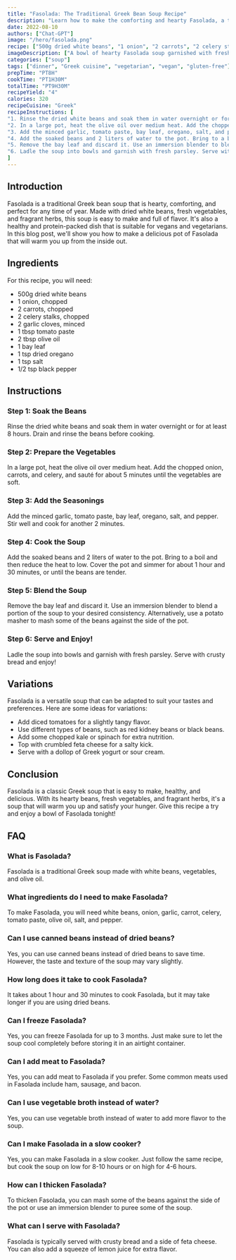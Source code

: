 ```yaml
---
title: "Fasolada: The Traditional Greek Bean Soup Recipe"
description: "Learn how to make the comforting and hearty Fasolada, a traditional Greek bean soup recipe that is perfect for any time of the year!"
date: 2022-08-10
authors: ["Chat-GPT"]
image: "/hero/fasolada.png"
recipe: ["500g dried white beans", "1 onion", "2 carrots", "2 celery stalks", "2 garlic cloves", "1 tbsp tomato paste", "2 tbsp olive oil", "1 bay leaf", "1 tsp dried oregano", "1 tsp salt", "1/2 tsp black pepper"]
imageDescription: ["A bowl of hearty Fasolada soup garnished with fresh parsley."]
categories: ["soup"]
tags: ["dinner", "Greek cuisine", "vegetarian", "vegan", "gluten-free"]
prepTime: "PT8H" 
cookTime: "PT1H30M" 
totalTime: "PT9H30M" 
recipeYield: "4"
calories: 320
recipeCuisine: "Greek"
recipeInstructions: [
"1. Rinse the dried white beans and soak them in water overnight or for at least 8 hours. Drain and rinse the beans before cooking.",
"2. In a large pot, heat the olive oil over medium heat. Add the chopped onion, carrots, and celery, and sauté for about 5 minutes until the vegetables are soft.",
"3. Add the minced garlic, tomato paste, bay leaf, oregano, salt, and pepper. Stir well and cook for another 2 minutes.",
"4. Add the soaked beans and 2 liters of water to the pot. Bring to a boil and then reduce the heat to low. Cover the pot and simmer for about 1 hour and 30 minutes, or until the beans are tender.",
"5. Remove the bay leaf and discard it. Use an immersion blender to blend a portion of the soup to your desired consistency. Alternatively, use a potato masher to mash some of the beans against the side of the pot.",
"6. Ladle the soup into bowls and garnish with fresh parsley. Serve with crusty bread and enjoy!"
]
---
```


## Introduction

Fasolada is a traditional Greek bean soup that is hearty, comforting, and perfect for any time of year. Made with dried white beans, fresh vegetables, and fragrant herbs, this soup is easy to make and full of flavor. It's also a healthy and protein-packed dish that is suitable for vegans and vegetarians. In this blog post, we'll show you how to make a delicious pot of Fasolada that will warm you up from the inside out.

## Ingredients

For this recipe, you will need:

- 500g dried white beans
- 1 onion, chopped
- 2 carrots, chopped
- 2 celery stalks, chopped
- 2 garlic cloves, minced
- 1 tbsp tomato paste
- 2 tbsp olive oil
- 1 bay leaf
- 1 tsp dried oregano
- 1 tsp salt
- 1/2 tsp black pepper

## Instructions

### Step 1: Soak the Beans

Rinse the dried white beans and soak them in water overnight or for at least 8 hours. Drain and rinse the beans before cooking.

### Step 2: Prepare the Vegetables

In a large pot, heat the olive oil over medium heat. Add the chopped onion, carrots, and celery, and sauté for about 5 minutes until the vegetables are soft.

### Step 3: Add the Seasonings

Add the minced garlic, tomato paste, bay leaf, oregano, salt, and pepper. Stir well and cook for another 2 minutes.

### Step 4: Cook the Soup

Add the soaked beans and 2 liters of water to the pot. Bring to a boil and then reduce the heat to low. Cover the pot and simmer for about 1 hour and 30 minutes, or until the beans are tender.

### Step 5: Blend the Soup

Remove the bay leaf and discard it. Use an immersion blender to blend a portion of the soup to your desired consistency. Alternatively, use a potato masher to mash some of the beans against the side of the pot.

### Step 6: Serve and Enjoy!

Ladle the soup into bowls and garnish with fresh parsley. Serve with crusty bread and enjoy!

## Variations

Fasolada is a versatile soup that can be adapted to suit your tastes and preferences. Here are some ideas for variations:

- Add diced tomatoes for a slightly tangy flavor.
- Use different types of beans, such as red kidney beans or black beans.
- Add some chopped kale or spinach for extra nutrition.
- Top with crumbled feta cheese for a salty kick.
- Serve with a dollop of Greek yogurt or sour cream.

## Conclusion

Fasolada is a classic Greek soup that is easy to make, healthy, and delicious. With its hearty beans, fresh vegetables, and fragrant herbs, it's a soup that will warm you up and satisfy your hunger. Give this recipe a try and enjoy a bowl of Fasolada tonight!

## FAQ

### What is Fasolada?

Fasolada is a traditional Greek soup made with white beans, vegetables, and olive oil.

### What ingredients do I need to make Fasolada?

To make Fasolada, you will need white beans, onion, garlic, carrot, celery, tomato paste, olive oil, salt, and pepper.

### Can I use canned beans instead of dried beans?

Yes, you can use canned beans instead of dried beans to save time. However, the taste and texture of the soup may vary slightly.

### How long does it take to cook Fasolada?

It takes about 1 hour and 30 minutes to cook Fasolada, but it may take longer if you are using dried beans.

### Can I freeze Fasolada?

Yes, you can freeze Fasolada for up to 3 months. Just make sure to let the soup cool completely before storing it in an airtight container.

### Can I add meat to Fasolada?

Yes, you can add meat to Fasolada if you prefer. Some common meats used in Fasolada include ham, sausage, and bacon.

### Can I use vegetable broth instead of water?

Yes, you can use vegetable broth instead of water to add more flavor to the soup.

### Can I make Fasolada in a slow cooker?

Yes, you can make Fasolada in a slow cooker. Just follow the same recipe, but cook the soup on low for 8-10 hours or on high for 4-6 hours.

### How can I thicken Fasolada?

To thicken Fasolada, you can mash some of the beans against the side of the pot or use an immersion blender to puree some of the soup.

### What can I serve with Fasolada?

Fasolada is typically served with crusty bread and a side of feta cheese. You can also add a squeeze of lemon juice for extra flavor.